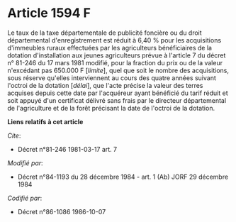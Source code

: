 # Article 1594 F

Le taux de la taxe départementale de publicité foncière ou du droit départemental d'enregistrement est réduit à 6,40 % pour
les acquisitions d'immeubles ruraux effectuées par les agriculteurs bénéficiaires de la dotation d'installation aux jeunes
agriculteurs prévue à l'article 7 du décret n° 81-246 du 17 mars 1981 modifié, pour la fraction du prix ou de la valeur
n'excédant pas 650.000 F [*limite*], quel que soit le nombre des acquisitions, sous réserve qu'elles interviennent au cours
des quatre années suivant l'octroi de la dotation [*délai*], que l'acte précise la valeur des terres acquises depuis cette
date par l'acquéreur ayant bénéficié du tarif réduit et soit appuyé d'un certificat délivré sans frais par le directeur
départemental de l'agriculture et de la forêt précisant la date de l'octroi de la dotation.

**Liens relatifs à cet article**

_Cite_:

  - Décret n°81-246 1981-03-17 art. 7

_Modifié par_:

  - Décret n°84-1193 du 28 décembre 1984 - art. 1 (Ab) JORF 29 décembre 1984

_Codifié par_:

  - Décret n°86-1086 1986-10-07
